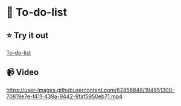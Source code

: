 # 🎯 To-do-list

## ⭐ Try it out
[To-do-list](https://tinniaru3005.github.io/To-do-list/)

## 📹 Video
https://user-images.githubusercontent.com/62856848/194651300-70819e7e-f411-439a-9442-9faf5950eb71.mp4

